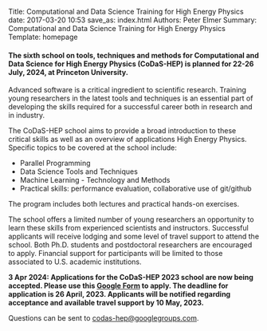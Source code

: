 Title: Computational and Data Science Training for High Energy Physics
date: 2017-03-20 10:53
save_as: index.html
Authors: Peter Elmer
Summary: Computational and Data Science Training for High Energy Physics
Template: homepage

#### The sixth school on tools, techniques and methods for Computational and Data Science for High Energy Physics (CoDaS-HEP) is planned for 22-26 July, 2024, at Princeton University. 

Advanced software is a critical ingredient to scientific research. Training young researchers in the latest tools and techniques is an essential part of developing the skills required for a successful career both in research and in industry.

The CoDaS-HEP school aims to provide a broad introduction to these critical skills as well as an overview of applications High Energy Physics. Specific topics to be covered at the school include:

  * Parallel Programming 
  * Data Science Tools and Techniques
  * Machine Learning - Technology and Methods
  * Practical skills: performance evaluation, collaborative use of git/github

The program includes both lectures and practical hands-on exercises.

The school offers a limited number of young researchers an opportunity to learn these skills from experienced scientists and instructors. Successful applicants will receive lodging and some level of travel support to attend the school. Both Ph.D. students and postdoctoral researchers are encouraged to apply. Financial support for participants will be limited to those associated to U.S. academic institutions.

<!--
** Please watch for announcements regarding applications for the 5th edition of the school to take place in summer, 2023!**

The CoDaS-HEP 2022 school will take place at the [Princeton Center for Theoretical Science (PCTS)](https://pcts.princeton.edu/about) in Jadwin Hall on the Princeton University campus.
-->

**3 Apr 2024: Applications for the CoDaS-HEP 2023 school are now being accepted. Please use this [Google Form](https://docs.google.com/forms/d/1QZE1yDcQSBasBske0QhxVsy8RX8P0nWyjDnZGzPjnyw/edit) to apply. The deadline for application is 26 April, 2023. Applicants will be notified regarding acceptance and available travel support by 10 May, 2023.**

Questions can be sent to [codas-hep@googlegroups.com](codas-hep@googlegroups.com).
